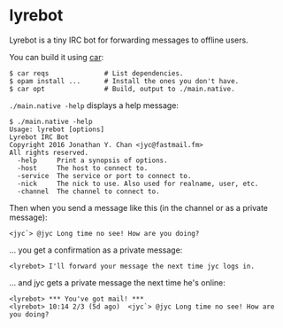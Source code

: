 # lyrebot

Lyrebot is a tiny IRC bot for forwarding messages to offline users.

You can build it using [car](https://github.com/jonathanyc/car):

    $ car reqs              # List dependencies.
    $ opam install ...      # Install the ones you don't have.
    $ car opt               # Build, output to ./main.native.

`./main.native -help` displays a help message:

    $ ./main.native -help
	Usage: lyrebot [options]
	Lyrebot IRC Bot
	Copyright 2016 Jonathan Y. Chan <jyc@fastmail.fm>
	All rights reserved.
	  -help     Print a synopsis of options.
	  -host     The host to connect to.
	  -service  The service or port to connect to.
	  -nick     The nick to use. Also used for realname, user, etc.
	  -channel  The channel to connect to.

Then when you send a message like this (in the channel or as a private message):

    <jyc`> @jyc Long time no see! How are you doing?

... you get a confirmation as a private message:

    <lyrebot> I'll forward your message the next time jyc logs in.

... and jyc gets a private message the next time he's online:

    <lyrebot> *** You've got mail! ***
    <lyrebot> 10:14 2/3 (5d ago)  <jyc`> @jyc Long time no see! How are you doing?
